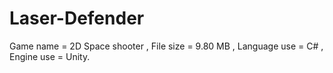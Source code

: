 # Laser-Defender
Game name = 2D Space shooter , File size = 9.80 MB , Language use = C# , Engine use = Unity.
